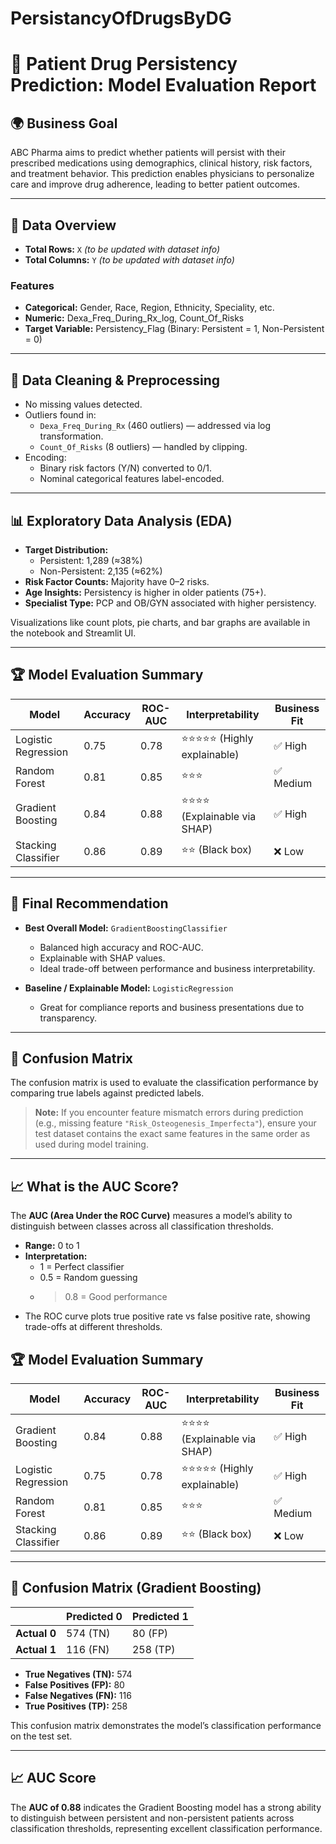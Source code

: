 # PersistancyOfDrugsByDG

# 🧠 Patient Drug Persistency Prediction: Model Evaluation Report

## 🌍 Business Goal

ABC Pharma aims to predict whether patients will persist with their prescribed medications using demographics, clinical history, risk factors, and treatment behavior. This prediction enables physicians to personalize care and improve drug adherence, leading to better patient outcomes.

---

## 🔢 Data Overview

- **Total Rows:** `X` *(to be updated with dataset info)*
- **Total Columns:** `Y` *(to be updated with dataset info)*

### Features

- **Categorical:** Gender, Race, Region, Ethnicity, Speciality, etc.
- **Numeric:** Dexa_Freq_During_Rx_log, Count_Of_Risks
- **Target Variable:** Persistency_Flag (Binary: Persistent = 1, Non-Persistent = 0)

---

## 🧹 Data Cleaning & Preprocessing

- No missing values detected.
- Outliers found in:
  - `Dexa_Freq_During_Rx` (460 outliers) — addressed via log transformation.
  - `Count_Of_Risks` (8 outliers) — handled by clipping.
- Encoding:
  - Binary risk factors (Y/N) converted to 0/1.
  - Nominal categorical features label-encoded.

---

## 📊 Exploratory Data Analysis (EDA)

- **Target Distribution:**
  - Persistent: 1,289 (≈38%)
  - Non-Persistent: 2,135 (≈62%)
- **Risk Factor Counts:** Majority have 0–2 risks.
- **Age Insights:** Persistency is higher in older patients (75+).
- **Specialist Type:** PCP and OB/GYN associated with higher persistency.

Visualizations like count plots, pie charts, and bar graphs are available in the notebook and Streamlit UI.

---

## 🏆 Model Evaluation Summary

| Model                | Accuracy | ROC-AUC | Interpretability         | Business Fit          |
|----------------------|----------|---------|-------------------------|----------------------|
| Logistic Regression  | 0.75     | 0.78    | ⭐⭐⭐⭐⭐ (Highly explainable) | ✅ High               |
| Random Forest        | 0.81     | 0.85    | ⭐⭐⭐                      | ✅ Medium             |
| Gradient Boosting    | 0.84     | 0.88    | ⭐⭐⭐⭐ (Explainable via SHAP) | ✅ High               |
| Stacking Classifier  | 0.86     | 0.89    | ⭐⭐ (Black box)            | ❌ Low                |

---

## 🔧 Final Recommendation

- **Best Overall Model:** `GradientBoostingClassifier`
  - Balanced high accuracy and ROC-AUC.
  - Explainable with SHAP values.
  - Ideal trade-off between performance and business interpretability.

- **Baseline / Explainable Model:** `LogisticRegression`
  - Great for compliance reports and business presentations due to transparency.

---

## 🧪 Confusion Matrix

The confusion matrix is used to evaluate the classification performance by comparing true labels against predicted labels.

> **Note:** If you encounter feature mismatch errors during prediction (e.g., missing feature `"Risk_Osteogenesis_Imperfecta"`), ensure your test dataset contains the exact same features in the same order as used during model training.

---

## 📈 What is the AUC Score?

The **AUC (Area Under the ROC Curve)** measures a model’s ability to distinguish between classes across all classification thresholds.

- **Range:** 0 to 1
- **Interpretation:**
  - 1 = Perfect classifier
  - 0.5 = Random guessing
  - > 0.8 = Good performance
- The ROC curve plots true positive rate vs false positive rate, showing trade-offs at different thresholds.

## 🏆 Model Evaluation Summary

| Model                | Accuracy | ROC-AUC | Interpretability         | Business Fit          |
|----------------------|----------|---------|-------------------------|----------------------|
| Gradient Boosting    | 0.84     | 0.88    | ⭐⭐⭐⭐ (Explainable via SHAP) | ✅ High               |
| Logistic Regression  | 0.75     | 0.78    | ⭐⭐⭐⭐⭐ (Highly explainable) | ✅ High               |
| Random Forest        | 0.81     | 0.85    | ⭐⭐⭐                      | ✅ Medium             |
| Stacking Classifier  | 0.86     | 0.89    | ⭐⭐ (Black box)            | ❌ Low                |

---

## 🧪 Confusion Matrix (Gradient Boosting)

|               | Predicted 0 | Predicted 1 |
|---------------|-------------|-------------|
| **Actual 0**  | 574 (TN)    | 80 (FP)     |
| **Actual 1**  | 116 (FN)    | 258 (TP)    |

- **True Negatives (TN):** 574  
- **False Positives (FP):** 80  
- **False Negatives (FN):** 116  
- **True Positives (TP):** 258  

This confusion matrix demonstrates the model’s classification performance on the test set.

---

## 📈 AUC Score

The **AUC of 0.88** indicates the Gradient Boosting model has a strong ability to distinguish between persistent and non-persistent patients across classification thresholds, representing excellent classification performance.





